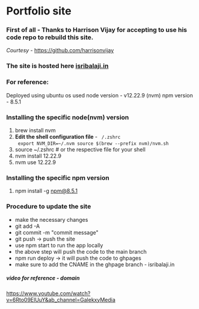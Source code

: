 # Portfolio site

### First of all - **Thanks to Harrison Vijay** for accepting to use his code repo to rebuild this site.
*Courtesy* - https://github.com/harrisonvijay

### The site is hosted here <a href="https://isribalaji.in/" target="_blank">isribalaji.in</a>
### For reference:
Deployed using ubuntu os
used node version - v12.22.9 (nvm)
npm version - 8.5.1

### Installing the specific node(nvm) version
1. brew install nvm
2. **Edit the shell configuration file** - <code> /.zshrc </code>
<code> export NVM_DIR=~/.nvm
source $(brew --prefix nvm)/nvm.sh </code>
3. source ~/.zshrc  # or the respective file for your shell
4. nvm install 12.22.9
5. nvm use 12.22.9

### Installing the specific npm version
1. npm install -g npm@8.5.1

### Procedure to update the site
- make the necessary changes
- git add -A
- git commit -m "commit message"
- git push -> push the site
- use npm start to run the app locally
- the above step will push the code to the main branch
- npm run deploy -> it will push the code to ghpages
- make sure to add the CNAME in the ghpage branch - isribalaji.in

##### video for reference - domain
https://www.youtube.com/watch?v=6Rto09ElUuY&ab_channel=GalekxyMedia

